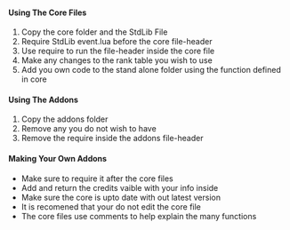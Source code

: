 #### Using The Core Files
1. Copy the core folder and the StdLib File 
2. Require StdLib event.lua before the core file-header
3. Use require to run the file-header inside the core file
4. Make any changes to the rank table you wish to use
5. Add you own code to the stand alone folder using the function defined in core

#### Using The Addons
1. Copy the addons folder
2. Remove any you do not wish to have
3. Remove the require inside the addons file-header

#### Making Your Own Addons
* Make sure to require it after the core files
* Add and return the credits vaible with your info inside
* Make sure the core is upto date with out latest version
* It is recomened that your do not edit the core file
* The core files use comments to help explain the many functions
